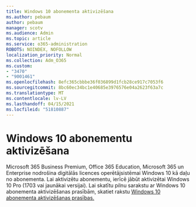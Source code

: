 ```yaml
---
title: Windows 10 abonementa aktivizēšana
ms.author: pebaum
author: pebaum
manager: scotv
ms.audience: Admin
ms.topic: article
ms.service: o365-administration
ROBOTS: NOINDEX, NOFOLLOW
localization_priority: Normal
ms.collection: Adm_O365
ms.custom:
- "3470"
- "9001461"
ms.openlocfilehash: 8efc365cbbbe36f036899d1fcb28ce917c7053f6
ms.sourcegitcommit: 8bc60ec34bc1e40685e3976576e04a2623f63a7c
ms.translationtype: MT
ms.contentlocale: lv-LV
ms.lasthandoff: 04/15/2021
ms.locfileid: "51810887"
---
```

# <a name="activating-windows-10-subscriptions"></a>Windows 10 abonementu aktivizēšana

Microsoft 365 Business Premium, Office 365 Education, Microsoft 365 un Enterprise nodrošina digitālās licences operētājsistēmai Windows 10 kā daļu no abonementa. Lai aktivizētu abonementu, ierīcē jābūt aktivizētai Windows 10 Pro (1703 vai jaunākai versijai). Lai skatītu pilnu sarakstu ar Windows 10 abonementa aktivizēšanas prasībām, skatiet rakstu [Windows 10 abonementa aktivizēšanas prasības.](https://docs.microsoft.com/windows/deployment/windows-10-subscription-activation#requirements)
